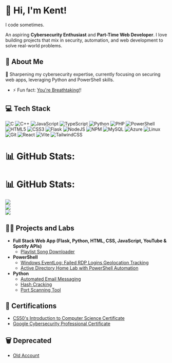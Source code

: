 # 👋 Hi, I'm Kent!

I code sometimes.

An aspiring **Cybersecurity Enthusiast** and **Part-Time Web Developer**. I love building projects that mix in security, automation, and web development to solve real-world problems.

<!--
- 🔭 I’m currently working on innovative cybersecurity and web development projects.
- 👯 I’m looking to collaborate on open-source cybersecurity tools or web apps.
- 📫 Reach me via [#](#).
-->
## 🚀 About Me
🌱 Sharpening my cybersecurity expertise, currently focusing on securing web apps, leveraging Python and PowerShell skills.
- ⚡ Fun fact: [You're Breathtaking!](https://youareawesome.netlify.app/)!


## 💻 Tech Stack
![C](https://img.shields.io/badge/c-%2300599C.svg?style=for-the-badge&logo=c&logoColor=white) ![C++](https://img.shields.io/badge/c++-%2300599C.svg?style=for-the-badge&logo=c%2B%2B&logoColor=white) ![JavaScript](https://img.shields.io/badge/javascript-%23323330.svg?style=for-the-badge&logo=javascript&logoColor=%23F7DF1E) ![TypeScript](https://img.shields.io/badge/typescript-%23007ACC.svg?style=for-the-badge&logo=typescript&logoColor=white) ![Python](https://img.shields.io/badge/python-3670A0?style=for-the-badge&logo=python&logoColor=ffdd54) ![PHP](https://img.shields.io/badge/php-%23777BB4.svg?style=for-the-badge&logo=php&logoColor=white) ![PowerShell](https://img.shields.io/badge/PowerShell-%235391FE.svg?style=for-the-badge&logo=powershell&logoColor=white) ![HTML5](https://img.shields.io/badge/html5-%23E34F26.svg?style=for-the-badge&logo=html5&logoColor=white) ![CSS3](https://img.shields.io/badge/css3-%231572B6.svg?style=for-the-badge&logo=css3&logoColor=white) ![Flask](https://img.shields.io/badge/flask-%23000.svg?style=for-the-badge&logo=flask&logoColor=white) ![NodeJS](https://img.shields.io/badge/node.js-6DA55F?style=for-the-badge&logo=node.js&logoColor=white) ![NPM](https://img.shields.io/badge/NPM-%23CB3837.svg?style=for-the-badge&logo=npm&logoColor=white) ![MySQL](https://img.shields.io/badge/mysql-4479A1.svg?style=for-the-badge&logo=mysql&logoColor=white) ![Azure](https://img.shields.io/badge/azure-%230072C6.svg?style=for-the-badge&logo=microsoftazure&logoColor=white) ![Linux](https://img.shields.io/badge/Linux-FCC624?style=for-the-badge&logo=linux&logoColor=black) ![Git](https://img.shields.io/badge/git-%23F05033.svg?style=for-the-badge&logo=git&logoColor=white) ![React](https://img.shields.io/badge/react-%2320232a.svg?style=for-the-badge&logo=react&logoColor=%2361DAFB) ![Vite](https://img.shields.io/badge/vite-%23646CFF.svg?style=for-the-badge&logo=vite&logoColor=white) ![TailwindCSS](https://img.shields.io/badge/tailwindcss-%2338B2AC.svg?style=for-the-badge&logo=tailwind-css&logoColor=white)
# 📊 GitHub Stats:


# 📊 GitHub Stats:
![](https://github-readme-stats.vercel.app/api?username=Kentthou&theme=dark&hide_border=false&include_all_commits=true&count_private=true)<br/>
![](https://nirzak-streak-stats.vercel.app/?user=Kentthou&theme=dark&hide_border=false)<br/>
![](https://github-readme-stats.vercel.app/api/top-langs/?username=Kentthou&theme=dark&hide_border=false&include_all_commits=true&count_private=true&layout=compact)


## 👨‍💻 Projects and Labs
- **Full Stack Web App (Flask, Python, HTML, CSS, JavaScript, YouTube & Spotify APIs)**
  - [Playlist Song Downloader](#)
- **PowerShell**
  - [Windows EventLog: Failed RDP Logins Geolocation Tracking](#)
  - [Active Directory Home Lab with PowerShell Automation](#)
- **Python**
  - [Automated Email Messaging](#)
  - [Hash Cracking](#)
  - [Port Scanning Tool](#)

## 📄 Certifications
- [CS50's Introduction to Computer Science Certificate](https://iili.io/J7MgKHQ.png)
- [Google Cybersecurity Professional Certificate](https://coursera.org/share/18a9aabae0178a6aec46071c4e77a139)

## 🗑️ Deprecated
- [Old Account](https://github.com/KentFiller)
